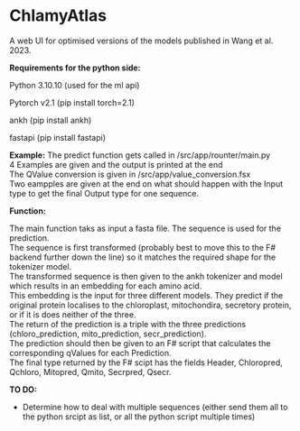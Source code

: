 # ChlamyAtlas
A web UI for optimised versions of the models published in Wang et al. 2023.

<b>Requirements for the python side:</b>

Python 3.10.10 (used for the ml api)

Pytorch v2.1 (pip install torch=2.1)

ankh (pip install ankh)

fastapi (pip install fastapi)

<b>Example:</b>
The predict function gets called in /src/app/rounter/main.py<br>
4 Examples are given and the output is printed at the end<br>
The QValue conversion is given in /src/app/value_conversion.fsx<br>
Two eampples are given at the end on what should happen with the Input type to get the final Output type for one sequence.

<b>Function:</b>

The main function taks as input a fasta file. The sequence is used for the prediction.<br>
The sequence is first transformed (probably best to move this to the F# backend further down the line) so it matches the required shape for the tokenizer model.<br>
The transformed sequence is then given to the ankh tokenizer and model which results in an embedding for each amino acid.<br>
This embedding is the input for three different models. They predict if the original protein localises to the chloroplast, mitochondira, secretory protein, or if it is does neither of the three.<br>
The return of the prediction is a triple with the three predictions (chloro_prediction, mito_prediction, secr_prediction).<br>
The prediction should then be given to an F# script that calculates the corresponding qValues for each Prediction.<br>
The final type returned by the F# scipt has the fields Header, Chloropred, Qchloro, Mitopred, Qmito, Secrpred, Qsecr. <br>

<b>TO DO:</b><br>
- Determine how to deal with multiple sequences (either send them all to the python srcipt as list, or all the python script multiple times)
